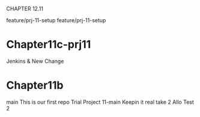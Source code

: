 CHAPTER 12.11

feature/prj-11-setup
feature/prj-11-setup
# Chapter11c-prj11
Jenkins & New Change
# Chapter11b

main
This is our first repo
Trial Project 11-main
Keepin it real
take 2
Allo
Test 2
